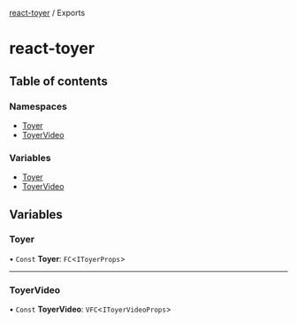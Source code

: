 [react-toyer](README.md) / Exports

# react-toyer

## Table of contents

### Namespaces

- [Toyer](modules/Toyer.md)
- [ToyerVideo](modules/ToyerVideo.md)

### Variables

- [Toyer](modules.md#toyer)
- [ToyerVideo](modules.md#toyervideo)

## Variables

### Toyer

• `Const` **Toyer**: `FC`<`IToyerProps`\>

___

### ToyerVideo

• `Const` **ToyerVideo**: `VFC`<`IToyerVideoProps`\>
